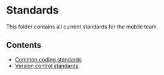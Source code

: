 # Standards

This folder contains all current standards for the mobile team.

## Contents

- [Common coding standards](./code_style)
- [Version control standards](./version_control)
<!--- - [Deployment standards](/deployment_standards) --->
<!--- - [Mobile application standards](/mobile_app_standards) --->
<!--- - [Quality assurance and test standards](/quality_assurance_standards) --->
